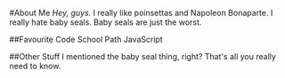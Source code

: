 #About Me
*Hey, guys.* I really like poinsettas and Napoleon Bonaparte. I really hate baby seals. Baby seals are just the worst.

##Favourite Code School Path
JavaScript

##Other Stuff
I mentioned the baby seal thing, right? That's all you really need to know.
